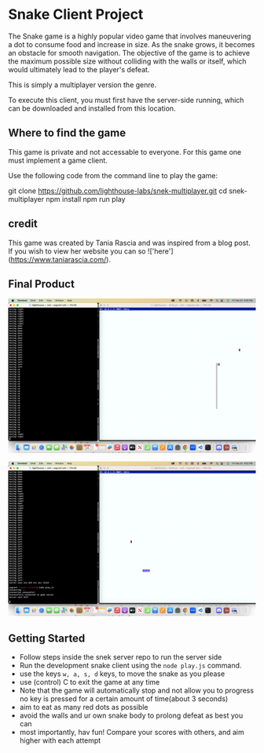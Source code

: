 # Snake Client Project

The Snake game is a highly popular video game that involves maneuvering a dot to consume food and increase in size. As the snake grows, it becomes an obstacle for smooth navigation. The objective of the game is to achieve the maximum possible size without colliding with the walls or itself, which would ultimately lead to the player's defeat.


This is simply a multiplayer version the genre.

To execute this client, you must first have the server-side running, which can be downloaded and installed from this location.

## Where to find the game

This game is private and not accessable to everyone. For this game one must implement a game client.

Use the following code from the command line to play the game:

git clone https://github.com/lighthouse-labs/snek-multiplayer.git
cd snek-multiplayer
npm install
npm run play

## credit

This game was created by Tania Rascia and was inspired from a blog post.  If you wish to view her website you can so !['here'] (https://www.taniarascia.com/).

## Final Product

!["Random point in snake game"](https://github.com/lukechamberland/snake--client/blob/5dc73bbd31eab025122dcdb4ce4f3d424ddaba56/images/randomPointSS.png)

!["Starting point"](https://github.com/lukechamberland/snake--client/blob/5dc73bbd31eab025122dcdb4ce4f3d424ddaba56/images/startingPointss.png)


## Getting Started

- Follow steps inside the snek server repo to run the server side
- Run the development snake client using the `node play.js` command.
- use the keys `w, a, s, d` keys, to move the snake as you please
- use (control) C to exit the game at any time  
- Note that the game will automatically stop and not allow you to     progress no key is pressed for a certain amount of time(about 3 seconds)
- aim to eat as many red dots as possible
- avoid the walls and ur own snake body to prolong defeat as best you can
- most importantly, hav fun! Compare your scores with others, and aim higher with each attempt